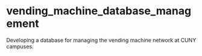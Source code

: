 # vending_machine_database_management
Developing a database for managing the vending machine network at CUNY campuses.
